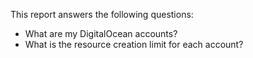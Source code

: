 This report answers the following questions:

- What are my DigitalOcean accounts?
- What is the resource creation limit for each account?
